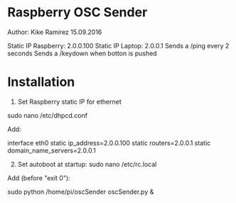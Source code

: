 # Raspberry OSC Sender

Author: Kike Ramirez
15.09.2016

Static IP Raspberry: 2.0.0.100
Static IP Laptop: 2.0.0.1
Sends a /ping every 2 seconds
Sends a /keydown when botton is pushed


# Installation

1) Set Raspberry static IP for ethernet

sudo nano /etc/dhpcd.conf

Add:

interface eth0
static ip_address=2.0.0.100
static routers=2.0.0.1
static domain_name_servers=2.0.0.1

2) Set autoboot at startup: 
sudo nano /etc/rc.local

Add (before "exit 0"):

sudo python /home/pi/oscSender oscSender.py &

